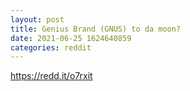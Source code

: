 ```yaml
--- 
layout: post 
title: Genius Brand (GNUS) to da moon? 
date: 2021-06-25 1624640859 
categories: reddit 
--- 
```

https://redd.it/o7rxit